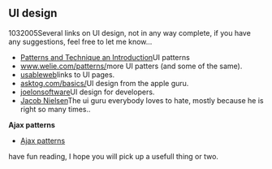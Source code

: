 <article><h2>UI design</h2><time><span class="day">10</span><span class="month">3</span><span class="year">2005</span></time>Several links on UI design, not in any way complete, if you  have any suggestions, feel free to let me know...<ul class="link_list">	<li><a href="http://time-tripper.com/uipatterns/index.php">Patterns and Technique an Introduction</a>UI patterns</li>	<li><a href="http://www.welie.com/patterns/index.html">www.welie.com/patterns/</a>more UI patters (and some of the same).</li>	<li><a href="http://usableweb.com/">usableweb</a>links to UI pages.</li>	<li><a href="http://www.asktog.com/basics/firstPrinciples.html">asktog.com/basics/</a>UI design from the apple guru.</li>	<li><a href="http://www.joelonsoftware.com/uibook/fog0000000249.html">joelonsoftware</a>UI design for developers.</li>	<li><a href="http://www.useit.com/">Jacob Nielsen</a>The ui guru everybody loves to hate, mostly because he is right so many times..</li></ul><strong>Ajax patterns</strong><ul>	<li><a href="http://www.wnas.nl/?p=108">Ajax patterns</a></li></ul>have fun reading, I hope you will pick up a usefull thing or two.</article>